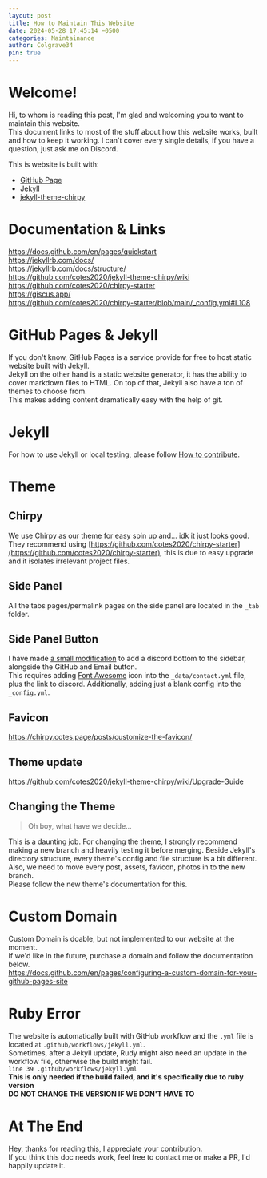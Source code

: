 ```yaml
---
layout: post
title: How to Maintain This Website
date: 2024-05-28 17:45:14 −0500
categories: Maintainance
author: Colgrave34
pin: true
---
```

# Welcome!
Hi, to whom is reading this post, I'm glad and welcoming you to want to maintain this website.  
This document links to most of the stuff about how this website works, built and how to keep it working. I can't cover every single details, if you have a question, just ask me on Discord.

This is website is built with:
- [GitHub Page](https://pages.github.com/)
- [Jekyll](https://jekyllrb.com/)
- [jekyll-theme-chirpy](https://github.com/cotes2020/jekyll-theme-chirpy)

# Documentation & Links
https://docs.github.com/en/pages/quickstart  
https://jekyllrb.com/docs/  
https://jekyllrb.com/docs/structure/  
https://github.com/cotes2020/jekyll-theme-chirpy/wiki  
https://github.com/cotes2020/chirpy-starter  
https://giscus.app/  
https://github.com/cotes2020/chirpy-starter/blob/main/_config.yml#L108  

# GitHub Pages & Jekyll
If you don't know, GitHub Pages is a service provide for free to host static website built with Jekyll.  
Jekyll on the other hand is a static website generator, it has the ability to cover markdown files to HTML. On top of that, Jekyll also have a ton of themes to choose from.  
This makes adding content dramatically easy with the help of git.

# Jekyll
For how to use Jekyll or local testing, please follow [How to contribute]().

# Theme
## Chirpy
We use Chirpy as our theme for easy spin up and... idk it just looks good.  
They recommend using [https://github.com/cotes2020/chirpy-starter](https://github.com/cotes2020/chirpy-starter), this is due to easy upgrade and it isolates irrelevant project files.

## Side Panel
All the tabs pages/permalink pages on the side panel are located in the `_tab` folder.

## Side Panel Button
I have made [a small modification](https://github.com/itslc2023/itslc2023.github.io/commit/b5813dc29e2efd3032ff0e69c0b5fb4f2330ad3f) to add a discord bottom to the sidebar, alongside the GitHub and Email button.  
This requires adding [Font Awesome](https://fontawesome.com/icons/discord?f=brands&s=solid) icon into the `_data/contact.yml` file, plus the link to discord. Additionally, adding just a blank config into the `_config.yml`.

## Favicon
https://chirpy.cotes.page/posts/customize-the-favicon/

## Theme update
https://github.com/cotes2020/jekyll-theme-chirpy/wiki/Upgrade-Guide

## Changing the Theme
> Oh boy, what have we decide...

This is a daunting job. For changing the theme, I strongly recommend making a new branch and heavily testing it before merging. Beside Jekyll's directory structure, every theme's config and file structure is a bit different. Also, we need to move every post, assets, favicon, photos in to the new branch.  
Please follow the new theme's documentation for this.

# Custom Domain
Custom Domain is doable, but not implemented to our website at the moment.  
If we'd like in the future, purchase a domain and follow the documentation below.  
https://docs.github.com/en/pages/configuring-a-custom-domain-for-your-github-pages-site

# Ruby Error
The website is automatically built with GitHub workflow and the `.yml` file is located at `.github/workflows/jekyll.yml`.  
Sometimes, after a Jekyll update, Rudy might also need an update in the workflow file, otherwise the build might fail.  
`line 39 .github/workflows/jekyll.yml`  
**This is only needed if the build failed, and it's specifically due to ruby version**  
**DO NOT CHANGE THE VERSION IF WE DON'T HAVE TO**

# At The End
Hey, thanks for reading this, I appreciate your contribution.  
If you think this doc needs work, feel free to contact me or make a PR, I'd happily update it.
